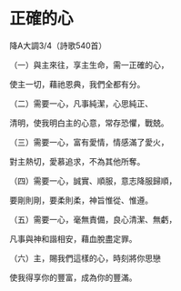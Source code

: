 # 正確的心

降A大調3/4（詩歌540首）

（一）與主來往，享主生命，需一正確的心，

使主一切，藉祂恩典，我們全都有分。

（二）需要一心，凡事純潔，心思純正、

清明，使我明白主的心意，常存恐懼，戰兢。

（三）需要一心，富有愛情，情感滿了愛火，

對主熱切，愛慕追求，不為其他所奪。

（四）需要一心，誠實、順服，意志降服歸順，

要剛則剛，要柔則柔，神旨惟從、惟遵。

（五）需要一心，毫無責備，良心清潔、無虧，

凡事與神和諧相安，藉血脫盡定罪。

（六）主，賜我們這樣的心，時刻將你思戀

使我得享你的豐富，成為你的豐滿。